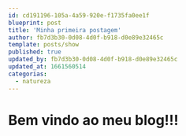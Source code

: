 ```yaml
---
id: cd191196-105a-4a59-920e-f1735fa0ee1f
blueprint: post
title: 'Minha primeira postagem'
author: fb7d3b30-0d08-4d0f-b918-d0e89e32465c
template: posts/show
published: true
updated_by: fb7d3b30-0d08-4d0f-b918-d0e89e32465c
updated_at: 1661560514
categorias:
  - natureza
---
```

# Bem vindo ao meu blog!!!